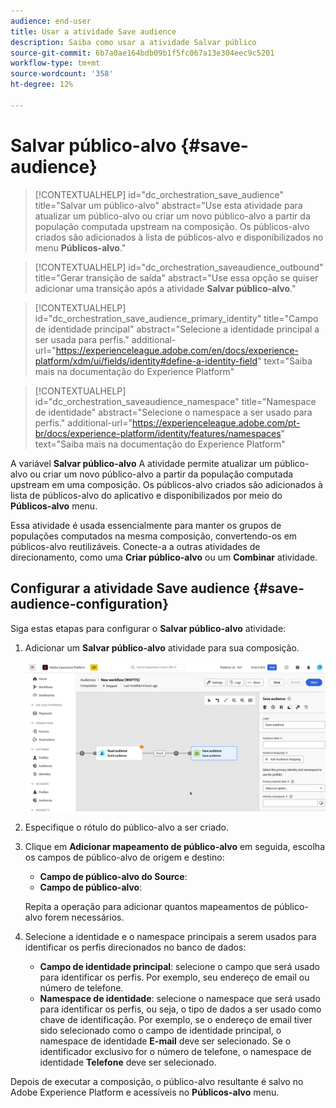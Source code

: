 ```yaml
---
audience: end-user
title: Usar a atividade Save audience
description: Saiba como usar a atividade Salvar público
source-git-commit: 6b7a0ae164bdb09b1f5fc067a13e304eec9c5201
workflow-type: tm+mt
source-wordcount: '358'
ht-degree: 12%

---
```



# Salvar público-alvo {#save-audience}

>[!CONTEXTUALHELP]
>id="dc_orchestration_save_audience"
>title="Salvar um público-alvo"
>abstract="Use esta atividade para atualizar um público-alvo ou criar um novo público-alvo a partir da população computada upstream na composição. Os públicos-alvo criados são adicionados à lista de públicos-alvo e disponibilizados no menu **Públicos-alvo**."

>[!CONTEXTUALHELP]
>id="dc_orchestration_saveaudience_outbound"
>title="Gerar transição de saída"
>abstract="Use essa opção se quiser adicionar uma transição após a atividade **Salvar público-alvo**."

>[!CONTEXTUALHELP]
>id="dc_orchestration_save_audience_primary_identity"
>title="Campo de identidade principal"
>abstract="Selecione a identidade principal a ser usada para perfis."
>additional-url="https://experienceleague.adobe.com/en/docs/experience-platform/xdm/ui/fields/identity#define-a-identity-field" text="Saiba mais na documentação do Experience Platform"

>[!CONTEXTUALHELP]
>id="dc_orchestration_saveaudience_namespace"
>title="Namespace de identidade"
>abstract="Selecione o namespace a ser usado para perfis."
>additional-url="https://experienceleague.adobe.com/pt-br/docs/experience-platform/identity/features/namespaces" text="Saiba mais na documentação do Experience Platform"

A variável **Salvar público-alvo** A atividade permite atualizar um público-alvo ou criar um novo público-alvo a partir da população computada upstream em uma composição. Os públicos-alvo criados são adicionados à lista de públicos-alvo do aplicativo e disponibilizados por meio do **Públicos-alvo** menu.

Essa atividade é usada essencialmente para manter os grupos de populações computados na mesma composição, convertendo-os em públicos-alvo reutilizáveis. Conecte-a a outras atividades de direcionamento, como uma **Criar público-alvo** ou um **Combinar** atividade.

## Configurar a atividade Save audience {#save-audience-configuration}

Siga estas etapas para configurar o **Salvar público-alvo** atividade:

1. Adicionar um **Salvar público-alvo** atividade para sua composição.

   ![](../assets/save-audience.png)

1. Especifique o rótulo do público-alvo a ser criado.

1. Clique em **Adicionar mapeamento de público-alvo** em seguida, escolha os campos de público-alvo de origem e destino:

   * **Campo de público-alvo do Source**:
   * **Campo de público-alvo**:

   Repita a operação para adicionar quantos mapeamentos de público-alvo forem necessários.

1. Selecione a identidade e o namespace principais a serem usados para identificar os perfis direcionados no banco de dados:

   * **Campo de identidade principal**: selecione o campo que será usado para identificar os perfis. Por exemplo, seu endereço de email ou número de telefone.
   * **Namespace de identidade**: selecione o namespace que será usado para identificar os perfis, ou seja, o tipo de dados a ser usado como chave de identificação. Por exemplo, se o endereço de email tiver sido selecionado como o campo de identidade principal, o namespace de identidade **E-mail** deve ser selecionado. Se o identificador exclusivo for o número de telefone, o namespace de identidade **Telefone** deve ser selecionado.

Depois de executar a composição, o público-alvo resultante é salvo no Adobe Experience Platform <!-- to check-->e acessíveis no **Públicos-alvo** menu.

<!--

## Example{#save-audience-example}

The following example illustrates a simple audience update from targeting. A scheduler is added to run the workflow once a month. A query recovers all the profiles subscribed to the different application services available. The **Save audience** activity updates the audience by deleting profiles that have unsubscribed from the service since the last workflow execution and by adding the newly subscribed profiles.
-->
